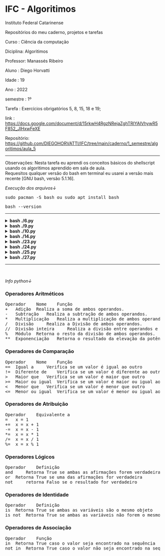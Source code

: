 # IFC - Algoritimos
Instituto Federal Catarinense

Repositórios do meu caderno, projetos e tarefas

Curso    : Ciência da computação

Diciplina: Algoritimos

Professor: Manassés Ribeiro

Aluno    : Diego Horvatti

Idade    : 19

Ano      : 2022

semestre : 1º

Tarefa   : Exercícios obrigatórios 5, 8, 15, 18 e 19;

link     : https://docs.google.com/document/d/15rkwH4RgzNRejaZghTRIYAIVhywR5F852_JlHxwFeXE

Repositório: https://github.com/DIEGOHORVATTI/IFC/tree/main/caderno/1_semestre/algoritimos/aula_5

<hr />
  <p>Observações: Nesta tarefa eu aprendi os conceitos básicos do shellscript usando os algoritimos aprendido em sala de aula.<br /> Requesitos qualquer versão do bash em terminal eu usarei a versão mais recente [GNU bash, versão 5.1.16].</p>

  <i>Execução dos arquivos↓</i>
  <!-- install -->
  <pre>sudo pacman -S bash ou sudo apt install bash</pre>
  <!-- check -->
  <pre>bash --version</pre>
  

<hr />
<section>
  <!-- 6 -->
  <details>
    <summary><b>bash ./6.py</b></summary>
      <ul>
        <h4>
          <a href="./6.py" target="blank">
            código→
          </a>
        </h4>
        <img src="img/6.png" />
      </ul>
  </details>

  <!-- 9 -->
  <details>
    <summary><b>bash ./9.py</b></summary>
      <ul>
        <h4>
          <a href="./9.py" target="blank">
            código→
          </a>
        </h4>
        <img src="img/9.png" />
      </ul>
  </details>

  <!-- 10 -->
  <details>
    <summary><b>bash ./10.py</b></summary>
      <ul>
        <h4>
          <a href="./10.py" target="blank">
            código→
          </a>
        </h4>
        <img src="img/10.png" />
      </ul>
  </details>

  <!-- 14 -->
  <details>
    <summary><b>bash ./14.py</b></summary>
      <ul>
        <h4>
          <a href="./14.py" target="blank">
            código→
          </a>
        </h4>
        <img src="img/14.png" />
      </ul>
  </details>

  <!-- 23 -->
  <details>
    <summary><b>bash ./23.py</b></summary>
    <ul>
        <h4>
          <a href="./23.py" target="blank">
            código→
          </a>
        </h4>
        <img src="img/23.png" />
    </ul>
  </details>

  <!-- 24 -->
  <details>
    <summary><b>bash ./24.py</b></summary>
      <ul>
        <h4>
          <a href="./24.py" target="blank">
            código→
          </a>
        </h4>
        <img src="img/24.png" />
      </ul>
  </details>

  <!-- 25 -->
  <details>
    <summary><b>bash ./25.py</b></summary>
      <ul>
        <h4>
          <a href="./25.py" target="blank">
            código→
          </a>
        </h4>
        <img src="img/25.png" />
      </ul>
  </details>

  <!-- 27 -->
  <details>
    <summary><b>bash ./27.py</b></summary>
      <ul>
        <h4>
          <a href="./27.py" target="blank">
            código→
          </a>
        </h4>
        <img src="img/27.png" />
      </ul>
  </details>
</section>
<hr /><br />

<i>Info python↓</i>

<h3>Operadores Aritméticos</h3>
<pre>
Operador 	Nome 	Função
+ 	Adição 	Realiza a soma de ambos operandos.
- 	Subtração 	Realiza a subtração de ambos operandos.
* 	Multiplicação 	Realiza a multiplicação de ambos operandos.
/ 	Divisão 	Realiza a Divisão de ambos operandos.
// 	Divisão inteira 	Realiza a divisão entre operandos e a parte decimal de ambos operandos.
% 	Módulo 	Retorna o resto da divisão de ambos operandos.
** 	Exponenciação 	Retorna o resultado da elevação da potência pelo outro.
</pre>

<h3>Operadores de Comparação</h3>
<pre>
Operador 	Nome 	Função
== 	Igual a 	Verifica se um valor é igual ao outro
!= 	Diferente de 	Verifica se um valor é diferente ao outro
> 	Maior que 	Verifica se um valor é maior que outro
>= 	Maior ou igual 	Verifica se um valor é maior ou igual ao outro
< 	Menor que 	Verifica se um valor é menor que outro
<= 	Menor ou igual 	Verifica se um valor é menor ou igual ao outro
</pre>

<h3>Operadores de Atribuição</h3>
<pre>
Operador 	Equivalente a
= 	x = 1
+= 	x = x + 1
-= 	x = x - 1
*= 	x = x * 1
/= 	x = x / 1
%= 	x = x % 1
</pre>

<h3>Operadores Lógicos</h3>
<pre>
Operador 	Definição
and 	Retorna True se ambas as afirmações forem verdadeiras
or 	Retorna True se uma das afirmações for verdadeira
not 	retorna Falso se o resultado for verdadeiro
</pre>

<h3>Operadores de Identidade</h3>
<pre>
Operador 	Definição
is 	Retorna True se ambas as variáveis são o mesmo objeto
is not 	Retorna True se ambas as variáveis não forem o mesmo objeto
</pre>

<h3>Operadores de Associação</h3>
<pre>
Operador 	Função
in 	Retorna True caso o valor seja encontrado na sequência
not in 	Retorna True caso o valor não seja encontrado na sequência
</pre>